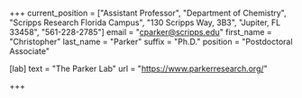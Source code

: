 +++
current_position = ["Assistant Professor", "Department of Chemistry", "Scripps Research Florida Campus", "130 Scripps Way, 3B3", "Jupiter, FL 33458", "561-228-2785"]
email = "cparker@scripps.edu"
first_name = "Christopher"
last_name = "Parker"
suffix = "Ph.D."
position = "Postdoctoral Associate"

[lab]
  text = "The Parker Lab"
  url = "https://www.parkerresearch.org/"

+++

